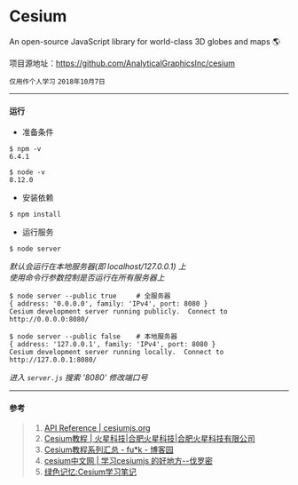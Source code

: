 # Cesium
An open-source JavaScript library for world-class 3D globes and maps :earth_americas:  

项目源地址：https://github.com/AnalyticalGraphicsInc/cesium  

`仅用作个人学习` `2018年10月7日`  
***
#### 运行
- 准备条件
```shell
$ npm -v
6.4.1

$ node -v
8.12.0
```
- 安装依赖
```shell
$ npm install
```

- 运行服务
```shell
$ node server
```
*默认会运行在本地服务器(即 localhost/127.0.0.1) 上*  
*使用命令行参数控制是否运行在所有服务器上*  

```shell
$ node server --public true     # 全服务器
{ address: '0.0.0.0', family: 'IPv4', port: 8080 }
Cesium development server running publicly.  Connect to http://0.0.0.0:8080/

$ node server --public false    # 本地服务器
{ address: '127.0.0.1', family: 'IPv4', port: 8080 }
Cesium development server running locally.  Connect to http://127.0.0.1:8080/
```
*进入 `server.js` 搜索 '8080' 修改端口号*  
***

#### 参考
 
> 1. [API Reference | cesiumjs.org](https://cesiumjs.org/refdoc/)  
> 2. [Cesium教程 | 火星科技|合肥火星科技|合肥火星科技有限公司](http://cesium.marsgis.cn/forcesium/tutorials/index.html)
> 3. [Cesium教程系列汇总 - fu*k - 博客园](https://www.cnblogs.com/fuckgiser/p/5706842.html)  
> 4. [cesium中文网 | 学习cesiumjs 的好地方--伐罗密](http://cesium.xin/wordpress/)
> 5. [绿色记忆:Cesium学习笔记](https://blog.gmem.cc/cesium-study-note)

